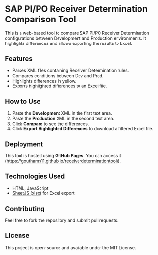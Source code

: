 # SAP PI/PO Receiver Determination Comparison Tool

This is a web-based tool to compare SAP PI/PO Receiver Determination configurations between Development and Production environments. It highlights differences and allows exporting the results to Excel.

## Features
- Parses XML files containing Receiver Determination rules.
- Compares conditions between Dev and Prod.
- Highlights differences in yellow.
- Exports highlighted differences to an Excel file.

## How to Use
1. Paste the **Development** XML in the first text area.
2. Paste the **Production** XML in the second text area.
3. Click **Compare** to see the differences.
4. Click **Export Highlighted Differences** to download a filtered Excel file.

## Deployment
This tool is hosted using **GitHub Pages**. You can access it (https://gouthams11.github.io/receiverdeterminationtool/).

## Technologies Used
- HTML, JavaScript
- [SheetJS (xlsx)](https://sheetjs.com/) for Excel export

## Contributing
Feel free to fork the repository and submit pull requests.

## License
This project is open-source and available under the MIT License.
